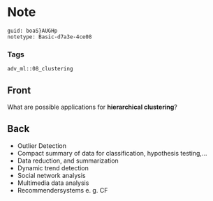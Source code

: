 # Note
```
guid: boaS}AUGHp
notetype: Basic-d7a3e-4ce08
```

### Tags
```
adv_ml::08_clustering
```

## Front
What are possible applications for <b>hierarchical clustering</b>?

## Back
<div>
  <div>
    <ul>
      <li>Outlier Detection
      <li>Compact summary of data for classification, hypothesis
      testing,…
      <li>Data reduction, and summarization
      <li>Dynamic trend detection
      <li>Social network analysis
      <li>Multimedia data analysis
      <li>Recommendersystems e. g. CF
    </ul>
  </div>
</div>

